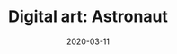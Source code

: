 ---
title: "Digital art: Astronaut"
description: 
date: 2020-03-11
categories:
    - digital art
tags:
    - sci fi
    - fantasi
---